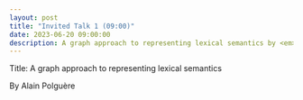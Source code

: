 ```yaml
---
layout: post
title: "Invited Talk 1 (09:00)"
date: 2023-06-20 09:00:00
description: A graph approach to representing lexical semantics by <em>Alain Polguère</em>
---
```


Title: A graph approach to representing lexical semantics

By Alain Polguère